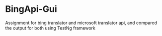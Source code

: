 # BingApi-Gui
Assignment for bing translator and microsoft translator api, and compared the output for both using TestNg framework
